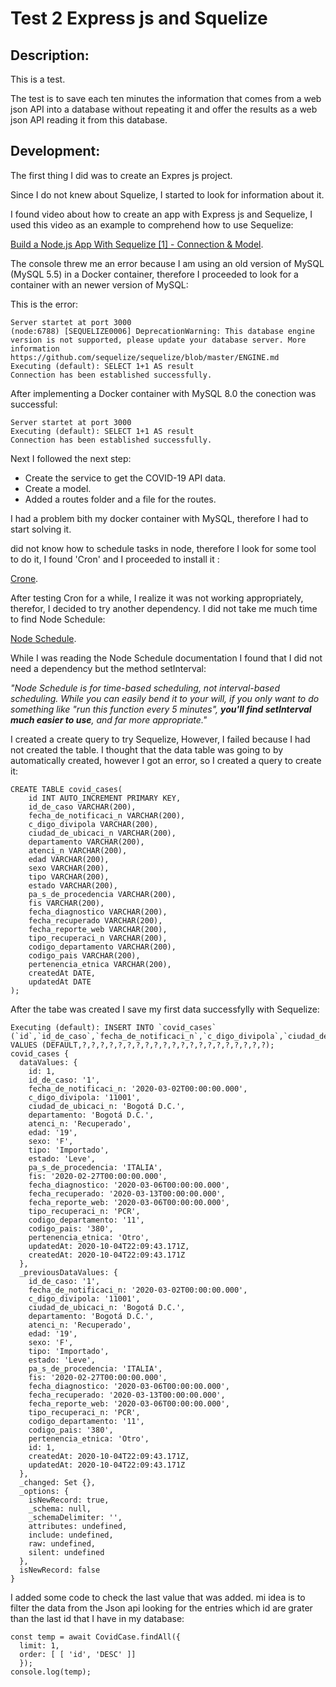 # Test 2 Express js and Squelize

## Description:

This is a test.

The test is to save each ten minutes the information that comes from a web json API into a database without repeating it and offer the results as a web json API reading it from this database.

## Development:

The first thing I did was to create an Expres js project.

Since I do not knew about Squelize, I started to look for information about it.

I found video about how to create an app with Express js and Sequelize, I used this video as an example to comprehend how to use Sequelize:

[Build a Node.js App With Sequelize [1] - Connection & Model](https://www.youtube.com/watch?v=bOHysWYMZM0).

The console threw me an error because I am using an old version of MySQL (MySQL 5.5) in a Docker container, therefore I proceeded to look for a container with an newer version of MySQL:

This is the error:

```console
Server startet at port 3000
(node:6788) [SEQUELIZE0006] DeprecationWarning: This database engine version is not supported, please update your database server. More information https://github.com/sequelize/sequelize/blob/master/ENGINE.md
Executing (default): SELECT 1+1 AS result
Connection has been established successfully.
```

After implementing a Docker container with MySQL 8.0 the conection was successful:

```console
Server startet at port 3000
Executing (default): SELECT 1+1 AS result
Connection has been established successfully.
```

Next I followed the next step:

* Create the service to get the COVID-19 API data.
* Create a model.
* Added a routes folder and a file for the routes.

I had a problem bith my docker container with MySQL, therefore I had to start solving it.

 did not know how to schedule tasks in node, therefore I look for some tool to do it, I found 'Cron' and I proceeded to install it :

[Crone](https://github.com/kelektiv/node-cron).

After testing Cron for a while, I realize it was not working appropriately, therefor, I decided to try another dependency. I did not take me much time to find Node Schedule:

[Node Schedule](https://www.npmjs.com/package/node-schedule).

While I was reading the Node Schedule documentation I found that I did not need a dependency but the method setInterval:

*"Node Schedule is for time-based scheduling, not interval-based scheduling. While you can easily bend it to your will, if you only want to do something like "run this function every 5 minutes", **you'll find setInterval much easier to use**, and far more appropriate."*

I created a create query to try Sequelize, However, I failed because I had not created the table. I thought that the data table was going to by automatically created, however I got an error, so I created a query to create it:

```console
CREATE TABLE covid_cases(
	id INT AUTO_INCREMENT PRIMARY KEY,
	id_de_caso VARCHAR(200),
	fecha_de_notificaci_n VARCHAR(200),
	c_digo_divipola VARCHAR(200),
	ciudad_de_ubicaci_n VARCHAR(200),
	departamento VARCHAR(200),
	atenci_n VARCHAR(200),
	edad VARCHAR(200),
	sexo VARCHAR(200),
	tipo VARCHAR(200),
	estado VARCHAR(200),
	pa_s_de_procedencia VARCHAR(200),
	fis VARCHAR(200),
	fecha_diagnostico VARCHAR(200),
	fecha_recuperado VARCHAR(200),
	fecha_reporte_web VARCHAR(200),
	tipo_recuperaci_n VARCHAR(200),
	codigo_departamento VARCHAR(200),
	codigo_pais VARCHAR(200),
	pertenencia_etnica VARCHAR(200),
	createdAt DATE,
	updatedAt DATE
);
```

After the tabe was created I save my first data successfylly with Sequelize:

```console
Executing (default): INSERT INTO `covid_cases` (`id`,`id_de_caso`,`fecha_de_notificaci_n`,`c_digo_divipola`,`ciudad_de_ubicaci_n`,`departamento`,`atenci_n`,`edad`,`sexo`,`tipo`,`estado`,`pa_s_de_procedencia`,`fis`,`fecha_diagnostico`,`fecha_recuperado`,`fecha_reporte_web`,`tipo_recuperaci_n`,`codigo_departamento`,`codigo_pais`,`pertenencia_etnica`,`createdAt`,`updatedAt`) VALUES (DEFAULT,?,?,?,?,?,?,?,?,?,?,?,?,?,?,?,?,?,?,?,?,?);
covid_cases {
  dataValues: {
    id: 1,
    id_de_caso: '1',
    fecha_de_notificaci_n: '2020-03-02T00:00:00.000',
    c_digo_divipola: '11001',
    ciudad_de_ubicaci_n: 'Bogotá D.C.',
    departamento: 'Bogotá D.C.',
    atenci_n: 'Recuperado',
    edad: '19',
    sexo: 'F',
    tipo: 'Importado',
    estado: 'Leve',
    pa_s_de_procedencia: 'ITALIA',
    fis: '2020-02-27T00:00:00.000',
    fecha_diagnostico: '2020-03-06T00:00:00.000',
    fecha_recuperado: '2020-03-13T00:00:00.000',
    fecha_reporte_web: '2020-03-06T00:00:00.000',
    tipo_recuperaci_n: 'PCR',
    codigo_departamento: '11',
    codigo_pais: '380',
    pertenencia_etnica: 'Otro',
    updatedAt: 2020-10-04T22:09:43.171Z,
    createdAt: 2020-10-04T22:09:43.171Z
  },
  _previousDataValues: {
    id_de_caso: '1',
    fecha_de_notificaci_n: '2020-03-02T00:00:00.000',
    c_digo_divipola: '11001',
    ciudad_de_ubicaci_n: 'Bogotá D.C.',
    departamento: 'Bogotá D.C.',
    atenci_n: 'Recuperado',
    edad: '19',
    sexo: 'F',
    tipo: 'Importado',
    estado: 'Leve',
    pa_s_de_procedencia: 'ITALIA',
    fis: '2020-02-27T00:00:00.000',
    fecha_diagnostico: '2020-03-06T00:00:00.000',
    fecha_recuperado: '2020-03-13T00:00:00.000',
    fecha_reporte_web: '2020-03-06T00:00:00.000',
    tipo_recuperaci_n: 'PCR',
    codigo_departamento: '11',
    codigo_pais: '380',
    pertenencia_etnica: 'Otro',
    id: 1,
    createdAt: 2020-10-04T22:09:43.171Z,
    updatedAt: 2020-10-04T22:09:43.171Z
  },
  _changed: Set {},
  _options: {
    isNewRecord: true,
    _schema: null,
    _schemaDelimiter: '',
    attributes: undefined,
    include: undefined,
    raw: undefined,
    silent: undefined
  },
  isNewRecord: false
}
```

I added some code to check the last value that was added. mi idea is to filter the data from the Json api looking for the entries which id are grater than the last id that I have in my database:

```jsavascript
const temp = await CovidCase.findAll({
  limit: 1,
  order: [ [ 'id', 'DESC' ]]
  });
console.log(temp);

```